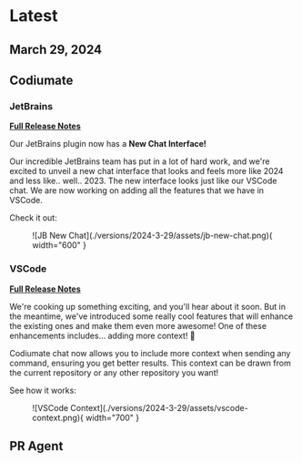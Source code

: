 # Latest
## March 29, 2024

## Codiumate

### JetBrains

**[Full Release Notes](./versions/2024-3-29/codiumate-jb.md)**

Our JetBrains plugin now has a **New Chat Interface!**

Our incredible JetBrains team has put in a lot of hard work, and we're excited to unveil a new chat interface that looks and feels more like 2024 and less like.. well.. 2023. The new interface looks just like our VSCode chat. We are now working on adding all the features that we have in VSCode.

Check it out:


<figure markdown="1">
![JB New Chat](./versions/2024-3-29/assets/jb-new-chat.png){ width="600" }
</figure>


### VSCode

**[Full Release Notes](./versions/2024-3-29/codiumate-vscode.md)**

We're cooking up something exciting, and you'll hear about it soon. But in the meantime, we've introduced some really cool features that will enhance the existing ones and make them even more awesome! One of these enhancements includes... adding more context! 🍾

Codiumate chat now allows you to include more context when sending any command, ensuring you get better results. This context can be drawn from the current repository or any other repository you want!

See how it works:

<figure markdown="1">
![VSCode Context](./versions/2024-3-29/assets/vscode-context.png){ width="700" }
</figure>



## PR Agent